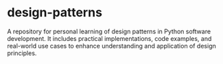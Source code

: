 # design-patterns
A repository for personal learning of design patterns in Python software development. It includes practical implementations, code examples, and real-world use cases to enhance understanding and application of design principles.
